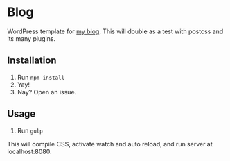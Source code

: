 # Blog
WordPress template for [my blog](http://www.michielbijl.nl/). This will double as a test with postcss and its many plugins.

## Installation

1. Run `npm install`
2. Yay!
3. Nay? Open an issue.

## Usage

1. Run `gulp`

This will compile CSS, activate watch and auto reload, and run server at localhost:8080.
